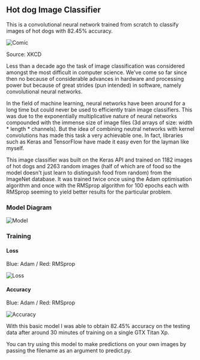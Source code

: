 ## Hot dog Image Classifier

This is a convolutional neural network trained from scratch to classify images of hot dogs with 82.45% accuracy.

![Comic](https://i.imgur.com/VBgGzbF.png)

Source: XKCD

Less than a decade ago the task of image classification was considered amongst the most difficult in computer science. We've come so far since then no because of considerable advances in hardware and processing power but because of great strides (pun intended) in software, namely convolutional neural networks.

In the field of machine learning, neural networks have been around for a long time but could never be used to efficiently train image classifiers. This was due to the exponentially multiplicative nature of neural networks compounded with the immense size of image files (3d arrays of size: width * length * channels). But the idea of combining neutral networks with kernel convolutions has made this task a very achievable one. In fact, libraries such as Keras and TensorFlow have made it easy even for the layman like myself.

This image classifier was built on the Keras API and trained on 1182 images of hot dogs and 2263 random images (half of which are of food so the model doesn't just learn to distinguish food from random) from the ImageNet database. It was trained twice once using the Adam optimisation algorithm and once with the RMSprop algorithm for 100 epochs each with RMSprop seeming to yield better results for the particular problem.

### Model Diagram

![Model](https://i.imgur.com/52NQxwt.png)

### Training

#### Loss

Blue: Adam / Red: RMSprop

![Loss](https://i.imgur.com/htR6ZdF.png)

#### Accuracy

Blue: Adam / Red: RMSprop

![Accuracy](https://i.imgur.com/asc2k24.png)

With this basic model I was able to obtain 82.45% accuracy on the testing data after around 30 minutes of training on a single GTX Titan Xp.

You can try using this model to make predictions on your own images by passing the filename as an argument to predict.py.
